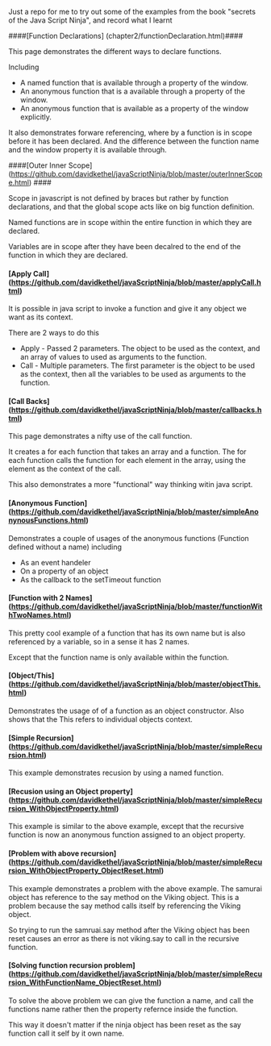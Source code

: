 Just a repo for me to try out some of the examples from the book "secrets of the Java Script Ninja", and record what I learnt

####[Function Declarations] (chapter2/functionDeclaration.html)####

This page demonstrates the different ways to declare functions. 

Including
* A named function that is available through a property of the window.
* An anonymous function that is a available through a property of the window. 
* An anonymous function that is available as a property of the window explicitly. 

It also demonstrates forware referencing, where by a function is in scope before it has been declared. And the difference between the function name and the window property it is available through.


####[Outer Inner Scope] (https://github.com/davidkethel/javaScriptNinja/blob/master/outerInnerScope.html) ####

Scope in javascript is not defined by braces but rather by function declarations, and that the global scope acts like on big function definition.

Named functions are in scope within the entire function in which they are declared. 

Variables are in scope after they have been decalred to the end of the function in which they are declared. 


#### [Apply Call] (https://github.com/davidkethel/javaScriptNinja/blob/master/applyCall.html) ####

It is possible in java script to invoke a function and give it any object we want as its context. 

There are 2 ways to do this

* Apply - Passed 2 parameters. The object to be used as the context, and an array of values to used as arguments to the function.
* Call - Multiple parameters. The first parameter is the object to be used as the context, then all the variables to be used as arguments to the function.


#### [Call Backs] (https://github.com/davidkethel/javaScriptNinja/blob/master/callbacks.html) ####

This page demonstrates a nifty use of the call function. 

It creates a for each function that takes an array and a function. The for each function calls the function for each element in the array, using the element 
as the context of the call. 

This also demonstrates a more "functional" way thinking witin java script. 

#### [Anonymous Function] (https://github.com/davidkethel/javaScriptNinja/blob/master/simpleAnonynousFunctions.html) ####

Demonstrates a couple of usages of the anonymous functions (Function defined without a name) including

* As an event handeler
* On a property of an object
* As the callback to the setTimeout function

#### [Function with 2 Names] (https://github.com/davidkethel/javaScriptNinja/blob/master/functionWithTwoNames.html) ####

This pretty cool example of a function that has its own name but is also referenced by a variable, so in a sense it has 2 names. 

Except that the function name is only available within the function. 


#### [Object/This] (https://github.com/davidkethel/javaScriptNinja/blob/master/objectThis.html) ####

Demonstrates the usage of of a function as an object constructor. Also shows that the This refers to individual objects context.

#### [Simple Recursion] (https://github.com/davidkethel/javaScriptNinja/blob/master/simpleRecursion.html) ####

This example demonstrates recusion by using a named function. 

#### [Recusion using an Object property] (https://github.com/davidkethel/javaScriptNinja/blob/master/simpleRecursion_WithObjectProperty.html) ####

This example is similar to the above example, except that the recursive function is now an anonymous function assigned to an object property. 

#### [Problem with above recursion] (https://github.com/davidkethel/javaScriptNinja/blob/master/simpleRecursion_WithObjectProperty_ObjectReset.html) ####

This example demonstrates a problem with the above example. The samurai object has reference to the say method on the Viking object. This is a problem because the say method calls itself by referencing the Viking object. 

So trying to run the samruai.say method after the Viking object has been reset causes an error as there is not viking.say to call in the recursive function.

#### [Solving function recursion problem] (https://github.com/davidkethel/javaScriptNinja/blob/master/simpleRecursion_WithFunctionName_ObjectReset.html) ####

To solve the above problem we can give the function a name, and call the functions name rather then the property refernce inside the function. 

This way it doesn't matter if the ninja object has been reset as the say function call it self by it own name. 
